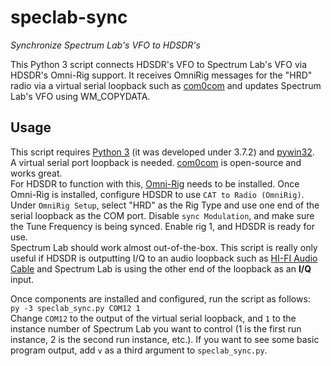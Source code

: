 # speclab-sync
*Synchronize Spectrum Lab's VFO to HDSDR's*  

This Python 3 script connects HDSDR's VFO to Spectrum Lab's VFO via HDSDR's Omni-Rig support. It receives OmniRig messages for the "HRD" radio via a virtual serial loopback such as [com0com](https://sourceforge.net/projects/com0com/) and updates Spectrum Lab's VFO using WM_COPYDATA. 

## Usage
This script requires [Python 3](https://www.python.org/downloads/) (it was developed under 3.7.2) and [pywin32](https://pypi.org/project/pywin32/).  
A virtual serial port loopback is needed. [com0com](https://sourceforge.net/projects/com0com/) is open-source and works great.  
For HDSDR to function with this, [Omni-Rig](http://www.dxatlas.com/OmniRig/) needs to be installed. Once Omni-Rig is installed, configure HDSDR to use `CAT to Radio (OmniRig)`. Under `OmniRig Setup`, select "HRD" as the Rig Type and use one end of the serial loopback as the COM port. Disable `sync Modulation`, and make sure the Tune Frequency is being synced. Enable rig 1, and HDSDR is ready for use.  
Spectrum Lab should work almost out-of-the-box. This script is really only useful if HDSDR is outputting I/Q to an audio loopback such as [HI-FI Audio Cable](https://www.vb-audio.com/Cable/) and Spectrum Lab is using the other end of the loopback as an **I/Q** input.  

Once components are installed and configured, run the script as follows:  
`py -3 speclab_sync.py COM12 1`  
Change `COM12` to the output of the virtual serial loopback, and `1` to the instance number of Spectrum Lab you want to control (1 is the first run instance, 2 is the second run instance, etc.). If you want to see some basic program output, add `v` as a third argument to `speclab_sync.py`. 
